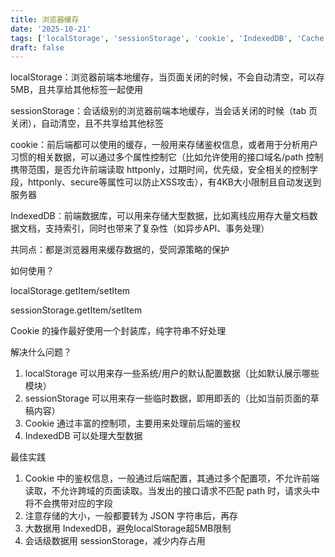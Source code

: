 ```yaml
---
title: 浏览器缓存
date: '2025-10-21'
tags: ['localStorage', 'sessionStorage', 'cookie', 'IndexedDB', 'Cache']
draft: false
---
```


localStorage：浏览器前端本地缓存，当页面关闭的时候，不会自动清空，可以存 5MB，且共享给其他标签一起使用

sessionStorage：会话级别的浏览器前端本地缓存，当会话关闭的时候（tab 页关闭），自动清空，且不共享给其他标签

cookie：前后端都可以使用的缓存，一般用来存储鉴权信息，或者用于分析用户习惯的相关数据，可以通过多个属性控制它（比如允许使用的接口域名/path 控制携带范围，是否允许前端读取 httponly，过期时间，优先级，安全相关的控制字段，httponly、secure等属性可以防止XSS攻击），有4KB大小限制且自动发送到服务器

IndexedDB：前端数据库，可以用来存储大型数据，比如离线应用存大量文档数据文档，支持索引，同时也带来了复杂性（如异步API、事务处理）

共同点：都是浏览器用来缓存数据的，受同源策略的保护

如何使用？

localStorage.getItem/setItem

sessionStorage.getItem/setItem

Cookie 的操作最好使用一个封装库，纯字符串不好处理

解决什么问题？

1. localStorage 可以用来存一些系统/用户的默认配置数据（比如默认展示哪些模块）
2. sessionStorage 可以用来存一些临时数据，即用即丢的（比如当前页面的草稿内容）
3. Cookie 通过丰富的控制项，主要用来处理前后端的鉴权
4. IndexedDB 可以处理大型数据

最佳实践

1. Cookie 中的鉴权信息，一般通过后端配置，其通过多个配置项，不允许前端读取，不允许跨域的页面读取。当发出的接口请求不匹配 path 时，请求头中将不会携带对应的字段
2. 注意存储的大小，一般都要转为 JSON 字符串后，再存
3. 大数据用 IndexedDB，避免localStorage超5MB限制
4. 会话级数据用 sessionStorage，减少内存占用
